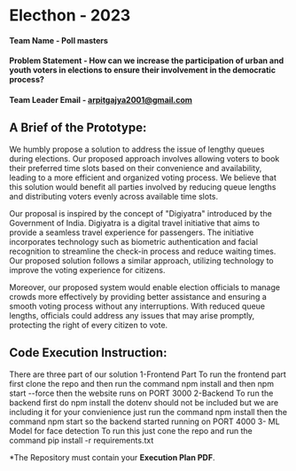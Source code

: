 # Electhon - 2023

#### Team Name - Poll masters
#### Problem Statement - How can we increase the participation of urban and youth voters in elections to ensure their involvement in the democratic process?
#### Team Leader Email - arpitgajya2001@gmail.com

## A Brief of the Prototype:

  We humbly propose a solution to address the issue of lengthy queues during elections. Our proposed approach involves allowing voters to book their preferred time slots based on their convenience and availability, leading to a more efficient and organized voting process. We believe that this solution would benefit all parties involved by reducing queue lengths and distributing voters evenly across available time slots.

Our proposal is inspired by the concept of "Digiyatra" introduced by the Government of India. Digiyatra is a digital travel initiative that aims to provide a seamless travel experience for passengers. The initiative incorporates technology such as biometric authentication and facial recognition to streamline the check-in process and reduce waiting times. Our proposed solution follows a similar approach, utilizing technology to improve the voting experience for citizens.

Moreover, our proposed system would enable election officials to manage crowds more effectively by providing better assistance and ensuring a smooth voting process without any interruptions. With reduced queue lengths, officials could address any issues that may arise promptly, protecting the right of every citizen to vote.


## Code Execution Instruction:
  There are three part of our solution
  1-Frontend Part
    To run the frontend part first clone the repo and then run the command npm install and then npm start --force then the  website runs on PORT 3000 
  2-Backend
    To run the backend first do npm install the dotenv should not be included but we are including it for your convienience just run the command npm install 
    then the command npm start so the backend started running on PORT 4000
  3- ML Model for face detection
      To run this just cone the repo and run the command pip install -r requirements.txt
  
 *The Repository must contain your **Execution Plan PDF**.
